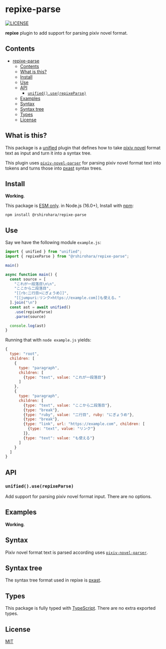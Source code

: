 # repixe-parse

[![LICENSE][license-badge]][license]

**repixe** plugin to add support for parsing pixiv novel format.

## Contents

- [repixe-parse](#repixe-parse)
  - [Contents](#contents)
  - [What is this?](#what-is-this)
  - [Install](#install)
  - [Use](#use)
  - [API](#api)
    - [`unified().use(repixeParse)`](#unifieduserepixeparse)
  - [Examples](#examples)
  - [Syntax](#syntax)
  - [Syntax tree](#syntax-tree)
  - [Types](#types)
  - [License](#license)

## What is this?

This package is a [unified][unified] plugin that defines how to take [pixiv novel][pixiv-novel] format text as input and turn it into a syntax tree.

This plugin uses [`pixiv-novel-parser`][pixiv-novel-parser]
for parsing pixiv novel format text into tokens
and turns those into [pxast][pxast] syntax trees.

## Install

**Working**.

This package is [ESM only](https://gist.github.com/sindresorhus/a39789f98801d908bbc7ff3ecc99d99c).
in Node.js (16.0+), Install with [npm][npm]:

```shell
npm install @rshirohara/repixe-parse
```

## Use

Say we have the following module `example.js`:

```js
import { unified } from "unified";
import { repixeParse } from "@rshirohara/repixe-parse";

main()

async function main() {
  const source = [
    "これが一段落目\n\n",
    "ここから二段落目",
    "[[rb:二行目>にぎょうめ]]",
    "[[jumpuri:リンク>https://example.com]]も使える。"
  ].join("\n")
  const ast = await unified()
    .use(repixeParse)
    .parse(source)

  console.log(ast)
}
```

Running that with `node example.js` yields:

```js
{
  type: "root",
  children: [
    {
      type: "paragraph",
      children: [
        {type: "text", value: "これが一段落目"}
      ]
    },
    {
      type: "paragraph",
      children: [
        {type: "text", value: "ここから二段落目"},
        {type: "break"},
        {type: "ruby", value: "二行目", ruby: "にぎょうめ"},
        {type: "break"},
        {type: "link", url: "https://example.com", children: [
          {type: "text", value: "リンク"}
        ]},
        {type: "text": value: "も使える"}
      ]
    }
  ]
}
```

## API

### `unified().use(repixeParse)`

Add support for parsing pixiv novel format input.
There are no options.

## Examples

**Working**.

## Syntax

Pixiv novel format text is parsed according uses [`pixiv-novel-parser`][pixiv-novel-parser].

## Syntax tree

The syntax tree format used in repixe is [pxast][pxast].

## Types

This package is fully typed with [TypeScript][typescript]. There are no extra exported types.

## License

[MIT][license]

<!-- Link Definitions -->

[license-badge]: https://img.shields.io/github/license/RShirohara/unified-pixiv
[license]: ./LICENSE
[npm]: https://docs.npmjs.com/cli/install
[pixiv-novel-parser]: https://github.com/pixiv/pixiv-novel-parser
[pixiv-novel]: https://www.pixiv.net/novel/
[pxast]: https://github.com/RShirohara/unified-pixiv/tree/main/packages/pxast
[typescript]: https://www.typescriptlang.org
[unified]: https://github.com/unifiedjs/unified/
